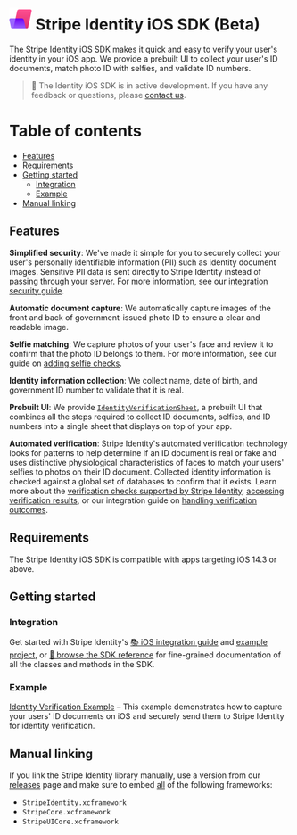 <img src="../readme-images/Identity-light-80x80.png" width="40" /> Stripe Identity iOS SDK (Beta)
======

The Stripe Identity iOS SDK makes it quick and easy to verify your user's identity in your iOS app. We provide a prebuilt UI to collect your user's ID documents, match photo ID with selfies, and validate ID numbers.

> 🧪 The Identity iOS SDK is in active development. If you have any feedback or questions, please [contact us](mailto:support+identity@stripe.com).

# Table of contents

<!--ts-->
* [Features](#features)
* [Requirements](#requirements)
* [Getting started](#getting-started)
   * [Integration](#integration)
   * [Example](#example)
* [Manual linking](#manual-linking)

<!--te-->

## Features

**Simplified security**: We've made it simple for you to securely collect your user's personally identifiable information (PII) such as identity document images. Sensitive PII data is sent directly to Stripe Identity instead of passing through your server. For more information, see our [integration security guide](https://stripe.com/docs/security).

**Automatic document capture**: We automatically capture images of the front and back of government-issued photo ID to ensure a clear and readable image.

**Selfie matching**: We capture photos of your user's face and review it to confirm that the photo ID belongs to them. For more information, see our guide on [adding selfie checks](https://stripe.com/docs/identity/selfie).

**Identity information collection**: We collect name, date of birth, and government ID number to validate that it is real.

**Prebuilt UI**: We provide [`IdentityVerificationSheet`](https://stripe.dev/stripe-ios/stripe-identity/Classes/IdentityVerificationSheet.html), a prebuilt UI that combines all the steps required to collect ID documents, selfies, and ID numbers into a single sheet that displays on top of your app.

**Automated verification**: Stripe Identity's automated verification technology looks for patterns to help determine if an ID document is real or fake and uses distinctive physiological characteristics of faces to match your users' selfies to photos on their ID document. Collected identity information is checked against a global set of databases to confirm that it exists. Learn more about the [verification checks supported by Stripe Identity](https://stripe.com/docs/identity/verification-checks), [accessing verification results](https://stripe.com/docs/identity/access-verification-results), or our integration guide on [handling verification outcomes](https://stripe.com/docs/identity/handle-verification-outcomes).

## Requirements

The Stripe Identity iOS SDK is compatible with apps targeting iOS 14.3 or above.

## Getting started

### Integration

Get started with Stripe Identity's [📚 iOS integration guide](https://stripe.com/docs/identity/verify-identity-documents?platform=ios) and [example project](../Example/IdentityVerification%20Example), or [📘 browse the SDK reference](https://stripe.dev/stripe-ios/stripe-identity/index.html) for fine-grained documentation of all the classes and methods in the SDK.

### Example

[Identity Verification Example](../Example/IdentityVerification%20Example) – This example demonstrates how to capture your users' ID documents on iOS and securely send them to Stripe Identity for identity verification.

## Manual linking

If you link the Stripe Identity library manually, use a version from our [releases](https://github.com/stripe/stripe-ios/releases) page and make sure to embed <ins>all</ins> of the following frameworks:
- `StripeIdentity.xcframework`
- `StripeCore.xcframework`
- `StripeUICore.xcframework`

